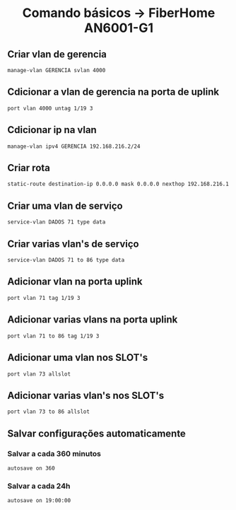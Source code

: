 <h1 align="center">Comando básicos -> FiberHome AN6001-G1</h1>

## Criar vlan de gerencia
	manage-vlan GERENCIA svlan 4000

## Cdicionar a vlan de gerencia na porta de uplink
	port vlan 4000 untag 1/19 3

## Cdicionar ip na vlan
	manage-vlan ipv4 GERENCIA 192.168.216.2/24

## Criar rota
	static-route destination-ip 0.0.0.0 mask 0.0.0.0 nexthop 192.168.216.1

## Criar uma vlan de serviço
	service-vlan DADOS 71 type data

## Criar varias vlan's de serviço
	service-vlan DADOS 71 to 86 type data

## Adicionar vlan na porta uplink
	port vlan 71 tag 1/19 3

## Adicionar varias vlans na porta uplink
	port vlan 71 to 86 tag 1/19 3

## Adicionar uma vlan nos SLOT's
	port vlan 73 allslot

## Adicionar varias vlan's nos SLOT's
	port vlan 73 to 86 allslot

## Salvar configurações automaticamente
### Salvar a cada 360 minutos
	autosave on 360

### Salvar a cada 24h
	autosave on 19:00:00

